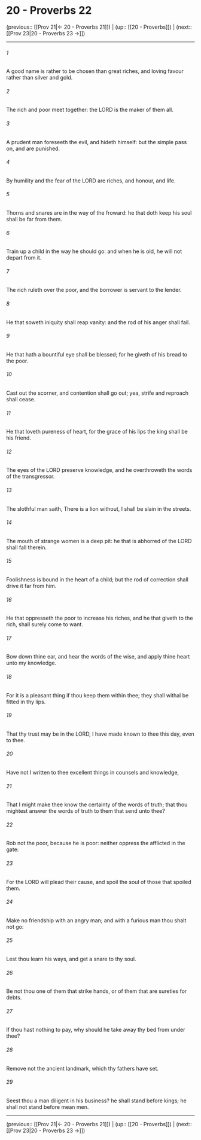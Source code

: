 # 20 - Proverbs 22

(previous:: [[Prov 21|← 20 - Proverbs 21]]) | (up:: [[20 - Proverbs]]) | (next:: [[Prov 23|20 - Proverbs 23 →]])

***


###### 1 
A good name is rather to be chosen than great riches, and loving favour rather than silver and gold. 

###### 2 
The rich and poor meet together: the LORD is the maker of them all. 

###### 3 
A prudent man foreseeth the evil, and hideth himself: but the simple pass on, and are punished. 

###### 4 
By humility and the fear of the LORD are riches, and honour, and life. 

###### 5 
Thorns and snares are in the way of the froward: he that doth keep his soul shall be far from them. 

###### 6 
Train up a child in the way he should go: and when he is old, he will not depart from it. 

###### 7 
The rich ruleth over the poor, and the borrower is servant to the lender. 

###### 8 
He that soweth iniquity shall reap vanity: and the rod of his anger shall fail. 

###### 9 
He that hath a bountiful eye shall be blessed; for he giveth of his bread to the poor. 

###### 10 
Cast out the scorner, and contention shall go out; yea, strife and reproach shall cease. 

###### 11 
He that loveth pureness of heart, for the grace of his lips the king shall be his friend. 

###### 12 
The eyes of the LORD preserve knowledge, and he overthroweth the words of the transgressor. 

###### 13 
The slothful man saith, There is a lion without, I shall be slain in the streets. 

###### 14 
The mouth of strange women is a deep pit: he that is abhorred of the LORD shall fall therein. 

###### 15 
Foolishness is bound in the heart of a child; but the rod of correction shall drive it far from him. 

###### 16 
He that oppresseth the poor to increase his riches, and he that giveth to the rich, shall surely come to want. 

###### 17 
Bow down thine ear, and hear the words of the wise, and apply thine heart unto my knowledge. 

###### 18 
For it is a pleasant thing if thou keep them within thee; they shall withal be fitted in thy lips. 

###### 19 
That thy trust may be in the LORD, I have made known to thee this day, even to thee. 

###### 20 
Have not I written to thee excellent things in counsels and knowledge, 

###### 21 
That I might make thee know the certainty of the words of truth; that thou mightest answer the words of truth to them that send unto thee? 

###### 22 
Rob not the poor, because he is poor: neither oppress the afflicted in the gate: 

###### 23 
For the LORD will plead their cause, and spoil the soul of those that spoiled them. 

###### 24 
Make no friendship with an angry man; and with a furious man thou shalt not go: 

###### 25 
Lest thou learn his ways, and get a snare to thy soul. 

###### 26 
Be not thou one of them that strike hands, or of them that are sureties for debts. 

###### 27 
If thou hast nothing to pay, why should he take away thy bed from under thee? 

###### 28 
Remove not the ancient landmark, which thy fathers have set. 

###### 29 
Seest thou a man diligent in his business? he shall stand before kings; he shall not stand before mean men.

***

(previous:: [[Prov 21|← 20 - Proverbs 21]]) | (up:: [[20 - Proverbs]]) | (next:: [[Prov 23|20 - Proverbs 23 →]])
